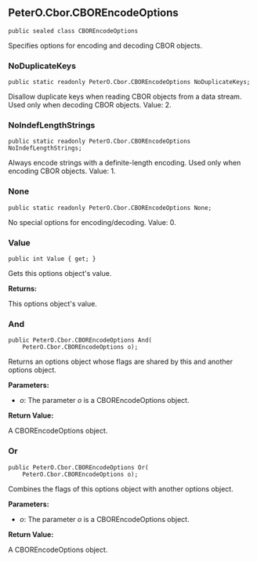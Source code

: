 ## PeterO.Cbor.CBOREncodeOptions

    public sealed class CBOREncodeOptions

Specifies options for encoding and decoding CBOR objects.

### NoDuplicateKeys

    public static readonly PeterO.Cbor.CBOREncodeOptions NoDuplicateKeys;

Disallow duplicate keys when reading CBOR objects from a data stream. Used only when decoding CBOR objects. Value: 2.

### NoIndefLengthStrings

    public static readonly PeterO.Cbor.CBOREncodeOptions NoIndefLengthStrings;

Always encode strings with a definite-length encoding. Used only when encoding CBOR objects. Value: 1.

### None

    public static readonly PeterO.Cbor.CBOREncodeOptions None;

No special options for encoding/decoding. Value: 0.

### Value

    public int Value { get; }

Gets this options object's value.

<b>Returns:</b>

This options object's value.

### And

    public PeterO.Cbor.CBOREncodeOptions And(
        PeterO.Cbor.CBOREncodeOptions o);

Returns an options object whose flags are shared by this and another options object.

<b>Parameters:</b>

 * <i>o</i>: The parameter  <i>o</i>
 is a CBOREncodeOptions object.

<b>Return Value:</b>

A CBOREncodeOptions object.

### Or

    public PeterO.Cbor.CBOREncodeOptions Or(
        PeterO.Cbor.CBOREncodeOptions o);

Combines the flags of this options object with another options object.

<b>Parameters:</b>

 * <i>o</i>: The parameter  <i>o</i>
 is a CBOREncodeOptions object.

<b>Return Value:</b>

A CBOREncodeOptions object.

